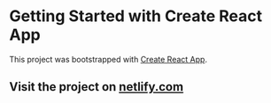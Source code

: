# Getting Started with Create React App

This project was bootstrapped with [Create React App](https://github.com/facebook/create-react-app).

## Visit the project on [netlify.com](https://inquisitive-zuccutto-7b4ed6.netlify.app/)
